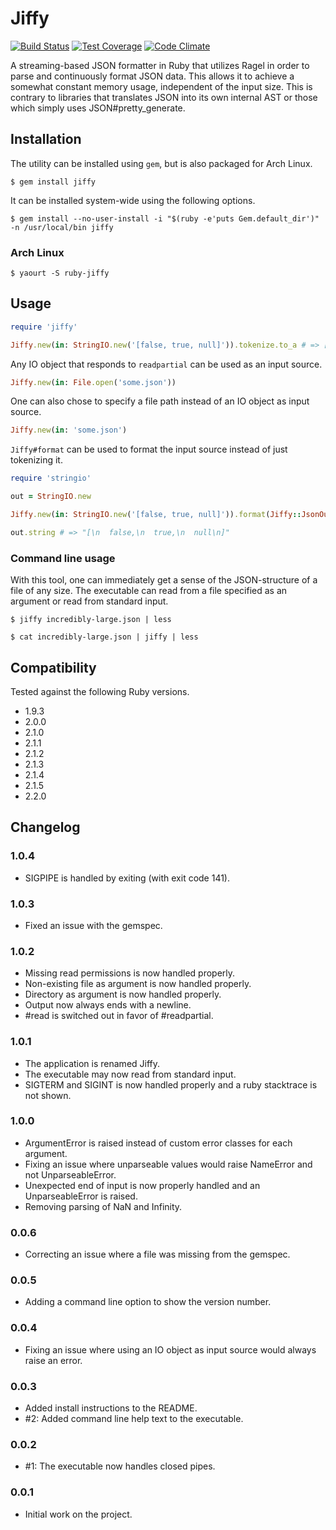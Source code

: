 Jiffy
=====

[![Build Status](https://travis-ci.org/badeball/jiffy.png)](https://travis-ci.org/badeball/jiffy)
[![Test Coverage](https://codeclimate.com/github/badeball/jiffy/badges/coverage.svg)](https://codeclimate.com/github/badeball/jiffy)
[![Code Climate](https://codeclimate.com/github/badeball/jiffy/badges/gpa.svg)](https://codeclimate.com/github/badeball/jiffy)

A streaming-based JSON formatter in Ruby that utilizes Ragel in order to parse
and continuously format JSON data. This allows it to achieve a somewhat
constant memory usage, independent of the input size. This is contrary to
libraries that translates JSON into its own internal AST or those which simply
uses JSON#pretty_generate.

## Installation

The utility can be installed using `gem`, but is also packaged for Arch Linux.

```
$ gem install jiffy
```

It can be installed system-wide using the following options.

```
$ gem install --no-user-install -i "$(ruby -e'puts Gem.default_dir')" -n /usr/local/bin jiffy
```

### Arch Linux

```
$ yaourt -S ruby-jiffy
```

## Usage

```ruby
require 'jiffy'

Jiffy.new(in: StringIO.new('[false, true, null]')).tokenize.to_a # => [:begin_array, :false, :value_separator, :true, :value_separator, :null, :end_array]
```

Any IO object that responds to `readpartial` can be used as an input source.

```ruby
Jiffy.new(in: File.open('some.json'))
```

One can also chose to specify a file path instead of an IO object as input source.

```ruby
Jiffy.new(in: 'some.json')
```

`Jiffy#format` can be used to format the input source instead of just tokenizing it.

```ruby
require 'stringio'

out = StringIO.new

Jiffy.new(in: StringIO.new('[false, true, null]')).format(Jiffy::JsonOutputter.new(out: out))

out.string # => "[\n  false,\n  true,\n  null\n]"
```

### Command line usage

With this tool, one can immediately get a sense of the JSON-structure of a file
of any size. The executable can read from a file specified as an argument or
read from standard input.

```
$ jiffy incredibly-large.json | less
```

```
$ cat incredibly-large.json | jiffy | less
```

## Compatibility

Tested against the following Ruby versions.

* 1.9.3
* 2.0.0
* 2.1.0
* 2.1.1
* 2.1.2
* 2.1.3
* 2.1.4
* 2.1.5
* 2.2.0

## Changelog

### 1.0.4

* SIGPIPE is handled by exiting (with exit code 141).

### 1.0.3

* Fixed an issue with the gemspec.

### 1.0.2

* Missing read permissions is now handled properly.
* Non-existing file as argument is now handled properly.
* Directory as argument is now handled properly.
* Output now always ends with a newline.
* #read is switched out in favor of #readpartial.

### 1.0.1

* The application is renamed Jiffy.
* The executable may now read from standard input.
* SIGTERM and SIGINT is now handled properly and a ruby stacktrace is not shown.

### 1.0.0

* ArgumentError is raised instead of custom error classes for each argument.
* Fixing an issue where unparseable values would raise NameError and not UnparseableError.
* Unexpected end of input is now properly handled and an UnparseableError is raised.
* Removing parsing of NaN and Infinity.

### 0.0.6

* Correcting an issue where a file was missing from the gemspec.

### 0.0.5

* Adding a command line option to show the version number.

### 0.0.4

* Fixing an issue where using an IO object as input source would always raise
  an error.

### 0.0.3

* Added install instructions to the README.
* #2: Added command line help text to the executable.

### 0.0.2

* #1: The executable now handles closed pipes.

### 0.0.1

* Initial work on the project.
